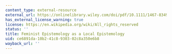 ```yaml
---
content_type: external-resource
external_url: https://onlinelibrary.wiley.com/doi/pdf/10.1111/1467-8349.00017
has_external_license_warning: true
license: https://en.wikipedia.org/wiki/All_rights_reserved
status: ''
title: Feminist Epistemology as a Local Epistemology
uid: ce6891da-10b2-41c8-9303-02c8a350e6b8
wayback_url: ''
---
```

